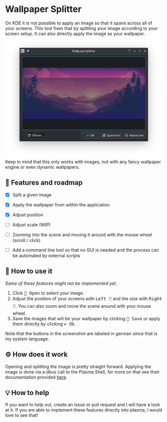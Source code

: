 # Wallpaper Splitter

On KDE it is not possible to apply an image so that it spans across all of your screens.
This tool fixes that by splitting your image according to your screen setup.
It can also directly apply the image as your wallpaper.
![img.png](docs/img.png)
Keep in mind that this only works with images, not with any fancy wallpaper engine or even dynamic wallpapers.


## 🚀 Features and roadmap

- [x] Split a given image
- [x] Apply the wallpaper from within the application
- [x] Adjust position
- [ ] Adjust scale (WIP)
- [ ] Zooming into the scene and moving it around with the mouse wheel (scroll / click)
- [ ] Add a command line tool so that no GUI is needed and the process can be automated by external scripts


## 💭 How to use it

_Some of these features might not be implemented yet._

1. Click <kbd>📂 Open</kbd> to select your image.
2. Adjust the position of your screens with <kbd>Left 🖱️</kbd> and the size with <kbd>Right 🖱️</kbd>.
   You can also zoom and move the scene around with your mouse wheel.
3. Save the images that will be your wallpaper by clicking <kbd>💾 Save</kbd> or
   apply them directly by clicking <kbd>✔️ Ok</kbd>.

Note that the buttons in the screenshot are labeled in german since that is my system language.


## ⚙️ How does it work

Opening and splitting the image is pretty straight forward.
Applying the image is done via a dbus call to the Plasma Shell,
for more on that see their documentation provided [here](https://develop.kde.org/docs/plasma/scripting/api/).


## 💡 How to help

If you want to help out, create an issue or pull request and I will have a look at it.
If you are able to implement these features directly into plasma, I would love to see that!
